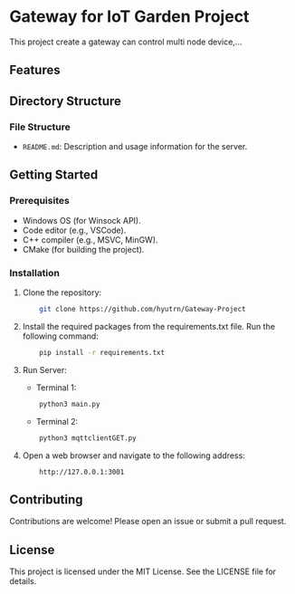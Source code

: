 # Gateway for IoT Garden Project

This project create a gateway can control multi node device,...

## Features


## Directory Structure


### File Structure
- `README.md`: Description and usage information for the server.

## Getting Started

### Prerequisites

- Windows OS (for Winsock API).
- Code editor (e.g., VSCode).
- C++ compiler (e.g., MSVC, MinGW).
- CMake (for building the project).

### Installation

1. Clone the repository:
    ```bash
        git clone https://github.com/hyutrn/Gateway-Project
    ```
2. Install the required packages from the requirements.txt file. Run the following command:
    ```bash
        pip install -r requirements.txt
    ```
3. Run Server:
    + Terminal 1:
    ```bash
        python3 main.py
    ```
    + Terminal 2:
    ```bash
        python3 mqttclientGET.py
4. Open a web browser and navigate to the following address:

    ```[link]
        http://127.0.0.1:3001
    ```

## Contributing

Contributions are welcome! Please open an issue or submit a pull request.

## License

This project is licensed under the MIT License. See the LICENSE file for details.
